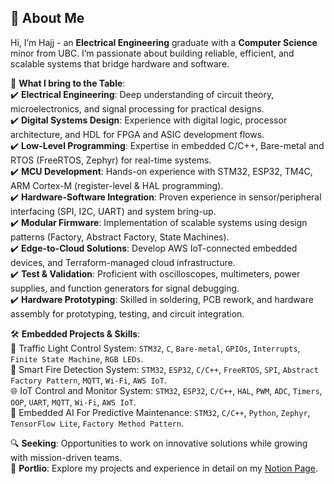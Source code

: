 ## 👋 About Me
Hi, I’m Hajj - an **Electrical Engineering** graduate with a **Computer Science** minor from UBC. I’m passionate about building reliable, efficient, and scalable systems that bridge hardware and software.    

🚀 **What I bring to the Table**:   
✔️ **Electrical Engineering**: Deep understanding of circuit theory, microelectronics, and signal processing for practical designs.  
✔️ **Digital Systems Design**: Experience with digital logic, processor architecture, and HDL for FPGA and ASIC development flows.     
✔️ **Low-Level Programming**: Expertise in embedded C/C++, Bare-metal and RTOS (FreeRTOS, Zephyr) for real-time systems.   
✔️ **MCU Development**: Hands-on experience with STM32, ESP32, TM4C, ARM Cortex-M (register-level & HAL programming).     
✔️ **Hardware-Software Integration**: Proven experience in sensor/peripheral interfacing (SPI, I2C, UART) and system bring-up.  
✔️ **Modular Firmware**: Implementation of scalable systems using design patterns (Factory, Abstract Factory, State Machines).  
✔️ **Edge-to-Cloud Solutions**: Develop AWS IoT-connected embedded devices, and Terraform-managed cloud infrastructure.   
✔️ **Test & Validation**: Proficient with oscilloscopes, multimeters, power supplies, and function generators for signal debugging.  
✔️ **Hardware Prototyping**: Skilled in soldering, PCB rework, and hardware assembly for prototyping, testing, and circuit integration.   

🛠️ **Embedded Projects & Skills**:   
🚦 Traffic Light Control System: `STM32`, `C`, `Bare-metal`, `GPIOs`, `Interrupts`, `Finite State Machine`, `RGB LEDs`.  
🚨 Smart Fire Detection System: `STM32`, `ESP32`, `C/C++`, `FreeRTOS`, `SPI`, `Abstract Factory Pattern`, `MQTT`, `Wi-Fi`, `AWS IoT`.   
🌐 IoT Control and Monitor System: `STM32`, `ESP32`, `C/C++`, `HAL`, `PWM`, `ADC`, `Timers`, `OOP`, `UART`, `MQTT`, `Wi-Fi`, `AWS IoT`.    
📔 Embedded AI For Predictive Maintenance: `STM32`, `C/C++`, `Python`, `Zephyr`, `TensorFlow Lite`, `Factory Method Pattern`.  

🔍 **Seeking**: Opportunities to work on innovative solutions while growing with mission-driven teams.   
📝 **Portlio**: Explore my projects and experience in detail on my [Notion Page](https://hajjsalad.notion.site/Hajj-Salad-15aa741b5aab80c68829ef9cf64f2b43).
<!---
HajjSalad/HajjSalad is a ✨ special ✨ repository because its `README.md` (this file) appears on your GitHub profile.
You can click the Preview link to take a look at your changes.
--->
